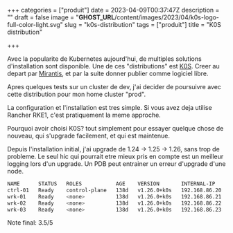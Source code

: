 +++
categories = ["produit"]
date = 2023-04-09T00:37:47Z
description = ""
draft = false
image = "__GHOST_URL__/content/images/2023/04/k0s-logo-full-color-light.svg"
slug = "k0s-distribution"
tags = ["produit"]
title = "K0S distribution"

+++


Avec la popularite de Kubernetes aujourd'hui, de multiples solutions d'installation sont disponible. Une de ces "distributions" est [K0S](https://web.archive.org/web/20230224143959/https://github.com/k0sproject/k0s). Creer au depart par [Mirantis](https://web.archive.org/web/20230224143959/https://www.mirantis.com/), et par la suite donner publier comme logiciel libre.

Apres quelques tests sur un cluster de dev, j'ai decider de poursuivre avec cette distribution pour mon home cluster "prod".

La configuration et l'installation est tres simple. Si vous avez deja utilise Rancher RKE1, c'est pratiquement la meme approche.

Pourquoi avoir choisi K0S? tout simplement pour essayer quelque chose de nouveau, qui s'upgrade facilement, et qui est maintenue.

Depuis l'installation initial, j'ai upgrade de 1.24 -> 1.25 -> 1.26, sans trop de probleme. Le seul hic qui pourrait etre mieux pris en compte est un meilleur logging lors d'un upgrade. Un PDB peut entrainer un erreur d'upgrade d'une node.

```bash
NAME      STATUS   ROLES           AGE    VERSION       INTERNAL-IP     EXTERNAL-IP   OS-IMAGE                         KERNEL-VERSION    CONTAINER-RUNTIME
ctrl-01   Ready    control-plane   138d   v1.26.0+k0s   192.168.86.20   <none>        Debian GNU/Linux 11 (bullseye)   5.10.0-21-amd64   containerd://1.6.15
wrk-01    Ready    <none>          138d   v1.26.0+k0s   192.168.86.21   <none>        Debian GNU/Linux 11 (bullseye)   5.10.0-21-amd64   containerd://1.6.15
wrk-02    Ready    <none>          138d   v1.26.0+k0s   192.168.86.22   <none>        Debian GNU/Linux 11 (bullseye)   5.10.0-21-amd64   containerd://1.6.15
wrk-03    Ready    <none>          138d   v1.26.0+k0s   192.168.86.23   <none>        Debian GNU/Linux 11 (bullseye)   5.10.0-21-amd64   containerd://1.6.15

```

Note final: 3.5/5

